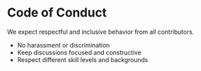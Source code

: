# Code of Conduct

We expect respectful and inclusive behavior from all contributors.

- No harassment or discrimination
- Keep discussions focused and constructive
- Respect different skill levels and backgrounds
